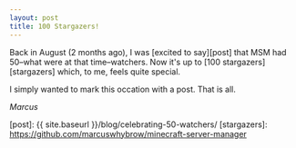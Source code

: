 ```yaml
---
layout: post
title: 100 Stargazers!
---
```


Back in August (2 months ago), I was [excited to say][post] that MSM had 50–what were at that time–watchers. Now it's up to [100 stargazers][stargazers] which, to me, feels quite special.

I simply wanted to mark this occation with a post. That is all.

*Marcus*

[post]: {{ site.baseurl }}/blog/celebrating-50-watchers/
[stargazers]: https://github.com/marcuswhybrow/minecraft-server-manager